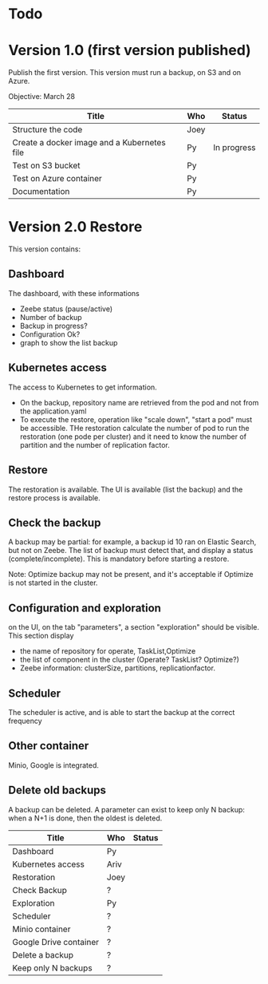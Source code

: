# Todo

# Version 1.0 (first version published)

Publish the first version. This version must run a backup, on S3 and on Azure.

Objective: March 28 

| Title                                       | Who    | Status      |
|---------------------------------------------|--------|-------------|
| Structure the code                          | Joey   |             |
| Create a docker image and a Kubernetes file | Py     | In progress |
| Test on S3 bucket                           | Py     |             |
| Test on Azure container                     | Py     |             |
| Documentation                               | Py     |             |  


# Version 2.0 Restore
This version contains:

## Dashboard
The dashboard, with these informations
  * Zeebe status (pause/active)
  * Number of backup
  * Backup in progress?
  * Configuration Ok?
  * graph to show the list backup

## Kubernetes access

The access to Kubernetes to get information. 
* On the backup, repository name are retrieved from the pod and not from the application.yaml
* To execute the restore, operation like "scale down", "start a pod" must be accessible.
THe restoration calculate the number of pod to run the restoration (one pode per cluster<size>) and it need to know the number of partition and the number of replication factor.

## Restore
The restoration is available. The UI is available (list the backup) and the restore process is available.
 

## Check the backup
A backup may be partial: for example, a backup id 10 ran on Elastic Search, but not on Zeebe. 
The list of backup must detect that, and display a status (complete/incomplete). This is mandatory before starting a restore.

Note: Optimize backup may not be present, and it's acceptable if Optimize is not started in the cluster.


## Configuration and exploration
on the UI, on the tab "parameters", a section "exploration" should be visible.
This section display
- the name of repository for operate, TaskList,Optimize
- the list of component in the cluster (Operate? TaskList? Optimize?)
- Zeebe information: clusterSize, partitions, replicationfactor.

## Scheduler
The scheduler is active, and is able to start the backup at the correct frequency

## Other container
Minio, Google is integrated.


## Delete old backups
A backup can be deleted. 
A parameter can exist to keep only N backup: when a N+1 is done, then the oldest is deleted.

| Title                  | Who  | Status |
|------------------------|------|--------|
| Dashboard              | Py   |        | 
| Kubernetes access      | Ariv |        |
| Restoration            | Joey |        |
| Check Backup           | ?    |        | 
| Exploration            | Py   |        |
| Scheduler              | ?    |        |
| Minio container        | ?    |        |
| Google Drive container | ?    |        | 
| Delete a backup        | ?    |        | 
| Keep only N backups    | ?    |        |

    